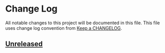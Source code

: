 # Change Log
All notable changes to this project will be documented in this file.
This file uses change log convention from [Keep a CHANGELOG](http://keepachangelog.com).

## [Unreleased][unreleased]


[unreleased]: https://github.com/dgnest/docker-postgres/compare/0.0.3...HEAD
[0.0.3]: https://github.com/dgnest/docker-postgres/compare/0.0.2...0.0.3
[0.0.2]: https://github.com/dgnest/docker-postgres/compare/0.0.1...0.0.2
[0.0.1]: https://github.com/dgnest/docker-postgres/compare/0.0.0...0.0.1

[CHANGELOG.md]: CHANGELOG.md
[CONTRIBUTING.md]: CONTRIBUTING.md
[LICENCE]: LICENCE
[README.md]: README.md
